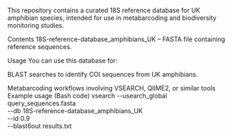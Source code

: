 This repository contains a curated 18S reference database for UK amphibian species, intended for use in metabarcoding and biodiversity monitoring studies.

Contents
18S-reference-database_amphibians_UK – FASTA file containing reference sequences.

Usage
You can use this database for:

BLAST searches to identify COI sequences from UK amphibians.

Metabarcoding workflows involving VSEARCH, QIIME2, or similar tools
Example usage (Bash code)
vsearch --usearch_global query_sequences.fasta \
  --db 18S-reference-database_amphibians_UK\
  --id 0.9 \
  --blast6out results.txt
